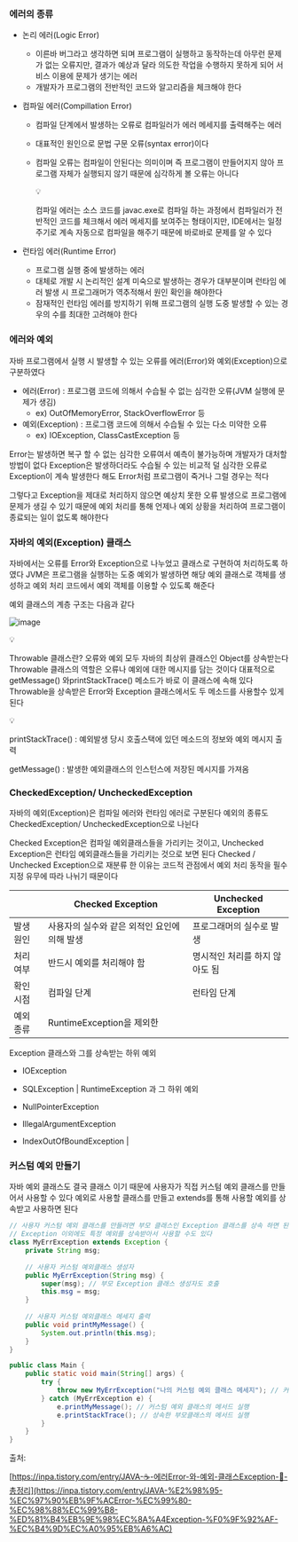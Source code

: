 ### 에러의 종류

- 논리 에러(Logic Error)
    - 이른바 버그라고 생각하면 되며 프로그램이 실행하고 동작하는데 아무런 문제가 없는 오류지만, 결과가 예상과 달라 의도한 작업을 수행하지 못하게 되어 서비스 이용에 문제가 생기는 에러
    - 개발자가 프로그램의 전반적인 코드와 알고리즘을 체크해야 한다
- 컴파일 에러(Compillation Error)
    - 컴파일 단계에서 발생하는 오류로 컴파일러가 에러 메세지를 출력해주는 에러
    - 대표적인 원인으로 문법 구문 오류(syntax error)이다
    - 컴파일 오류는 컴파일이 안된다는 의미이며 즉 프로그램이 만들어지지 않아 프로그램 자체가 실행되지 않기 때문에 심각하게 볼 오류는 아니다
        
        <aside>
        💡
        
        컴파일 에러는 소스 코드를 javac.exe로 컴파일 하는 과정에서 컴파일러가 전반적인 코드를 체크해서 에러 메세지를 보여주는 형태이지만, IDE에서는 일정 주기로 계속 자동으로 컴파일을 해주기 때문에 바로바로 문제를 알 수 있다
        
        </aside>
        
- 런타임 에러(Runtime Error)
    - 프로그램 실행 중에 발생하는 에러
    - 대체로 개발 시 논리적인 설계 미숙으로 발생하는 경우가 대부분이며 런타임 에러 발생 시 프로그래머가 역추적해서 원인 확인을 해야한다
    - 잠재적인 런타임 에러를 방지하기 위해 프로그램의 실행 도중 발생할 수 있는 경우의 수를 최대한 고려해야 한다

### 에러와 예외

자바 프로그램에서 실행 시 발생할 수 있는 오류를 에러(Error)와 예외(Exception)으로 구분하였다

- 에러(Error) : 프로그램 코드에 의해서 수습될 수 없는 심각한 오류(JVM 실행에 문제가 생김)
    - ex) OutOfMemoryError, StackOverflowError 등
- 예외(Exception) : 프로그램 코드에 의해서 수습될 수 있는 다소 미약한 오류
    - ex) IOException, ClassCastException 등

Error는 발생하면 복구 할 수 없는 심각한 오류여서 예측이 불가능하며 개발자가 대처할 방법이 없다 Exception은 발생하더라도 수습될 수 있는 비교적 덜 심각한 오류로 Exception이 계속 발생한다 해도 Error처럼 프로그램이 죽거나 그럴 경우는 적다

그렇다고 Exception을 제대로 처리하지 않으면 예상치 못한 오류 발생으로 프로그램에 문제가 생길 수 있기 때문에 예외 처리를 통해 언제나 예외 상황을 처리하여 프로그램이 종료되는 일이 없도록 해야한다

### 자바의 예외(Exception) 클래스

자바에서는 오류를 Error와 Exception으로 나누었고 클래스로 구현하여 처리하도록 하였다
JVM은 프로그램을 실행하는 도중 예외가 발생하면 해당 예외 클래스로 객체를 생성하고 예외 처리 코드에서 예외 객체를 이용할 수 있도록 해준다

예외 클래스의 계층 구조는 다음과 같다

![image](https://github.com/user-attachments/assets/8e899ff8-7c3f-4974-94f2-ad78f0047cd0)

<aside>
💡

Throwable 클래스란? 
오류와 예외 모두 자바의 최상위 클래스인 Object를 상속받는다
Throwable 클래스의 역할은 오류나 예외에 대한 메시지를 담는 것이다 
대표적으로getMessage() 와printStackTrace() 메소드가 바로 이 클래스에 속해 있다
Throwable을 상속받은 Error와 Exception 클래스에서도 두 메소드를 사용할수 있게 된다

</aside>

<aside>
💡

printStackTrace() : 예외발생 당시 호출스택에 있던 메소드의 정보와 예외 메시지 출력

getMessage() : 발생한 예외클래스의 인스턴스에 저장된 메시지를 가져옴

</aside>

### CheckedException/ UncheckedException

자바의 예외(Exception)은 컴파일 에러와 런타임 에러로 구분된다 
예외의 종류도 CheckedException/ UncheckedException으로 나뉜다

Checked Exception은 컴파일 예외클래스들을 가리키는 것이고, Unchecked Exception은 런타임 예외클래스들을 가리키는 것으로 보면 된다
Checked / Unchecked Exception으로 재분류 한 이유는 코드적 관점에서 예외 처리 동작을 필수 지정 유무에 따라 나뉘기 때문이다

|  | **Checked Exception** | **Unchecked Exception** |
| --- | --- | --- |
| 발생 원인 | 사용자의 실수와 같은 외적인 요인에 의해 발생 | 프로그래머의 실수로 발생 |
| 처리 여부 | 반드시 예외를 처리해야 함 | 명시적인 처리를 하지 않아도 됨 |
| 확인 시점 | 컴파일 단계 | 런타임 단계 |
| 예외 종류 | RuntimeException을 제외한 
Exception 클래스와 그를 상속받는 하위 예외

- IOException
- SQLException | RuntimeException 과 그 하위 예외

- NullPointerException
- IllegalArgumentException
- IndexOutOfBoundException |

### 커스텀 예외 만들기

자바 예외 클래스도 결국 클래스 이기 때문에 사용자가 직접 커스텀 예외 클래스를 만들어서 사용할 수 있다 예외로 사용할 클래스를 만들고 extends를 통해 사용할 예외를 상속받고 사용하면 된다

```java
// 사용자 커스텀 예외 클래스를 만들려면 부모 클래스인 Exception 클래스를 상속 하면 된다
// Exception 이외에도 특정 예외를 상속받아서 사용할 수도 있다
class MyErrException extends Exception {
    private String msg;
	
    // 사용자 커스텀 예외클래스 생성자
    public MyErrException(String msg) {
        super(msg); // 부모 Exception 클래스 생성자도 호출
        this.msg = msg;
    }
	
    // 사용자 커스텀 예외클래스 메세지 출력
    public void printMyMessage() {
        System.out.println(this.msg);
    }
}

public class Main {
    public static void main(String[] args) {
        try {
            throw new MyErrException("나의 커스텀 예외 클래스 메세지"); // 커스텀 예외 클래스 발생
        } catch (MyErrException e) {
            e.printMyMessage(); // 커스텀 예외 클래스의 메서드 실행
            e.printStackTrace(); // 상속한 부모클래스의 메서드 실행
        }
    }
}
```

출처:

[https://inpa.tistory.com/entry/JAVA-☕-에러Error-와-예외-클래스Exception-💯-총정리](https://inpa.tistory.com/entry/JAVA-%E2%98%95-%EC%97%90%EB%9F%ACError-%EC%99%80-%EC%98%88%EC%99%B8-%ED%81%B4%EB%9E%98%EC%8A%A4Exception-%F0%9F%92%AF-%EC%B4%9D%EC%A0%95%EB%A6%AC)
